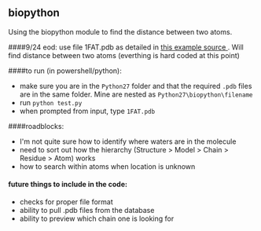 ## biopython
Using the biopython module to find the distance between two atoms.

####9/24 eod:
use file 1FAT.pdb as detailed in <a href = "http://www.biotnet.org/sites/biotnet.org/files/documents/25/biopython_pdb.pdf" alt="the source"> this example source </a>. Will find distance between two atoms (everthing is hard coded at this point)

####to run (in powershell/python): 
- make sure you are in the ```Python27``` folder and that the required ```.pdb``` files are in the same folder.  Mine are nested as ```Python27\biopython\filename```
- run ```python test.py```
- when prompted from input, type ```1FAT.pdb```

####roadblocks:
* I'm not quite sure how to identify where waters are in the molecule
* need to sort out how the hierarchy (Structure > Model > Chain > Residue > Atom) works 
* how to search within atoms when location is unknown

#### future things to include in the code:
* checks for proper file format
* ability to pull .pdb files from the database
* ability to preview which chain one is looking for